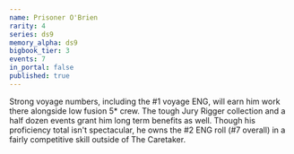 ```yaml
---
name: Prisoner O'Brien
rarity: 4
series: ds9
memory_alpha: ds9
bigbook_tier: 3
events: 7
in_portal: false
published: true
---
```


Strong voyage numbers, including the #1 voyage ENG, will earn him work there alongside low fusion 5* crew. The tough Jury Rigger collection and a half dozen events grant him long term benefits as well. Though his proficiency total isn't spectacular, he owns the #2 ENG roll (#7 overall) in a fairly competitive skill outside of The Caretaker.
